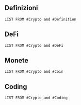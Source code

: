 ## Definizioni
```dataview
LIST FROM #Crypto and #Definition
```

## DeFi
```dataview
LIST FROM #Crypto and #DeFi
```

## Monete
```dataview
LIST FROM #Crypto and #Coin
```

## Coding
```dataview
LIST FROM #Crypto and #Coding
```